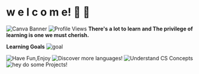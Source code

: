 
# w e l c o m e! 👋 🌱

![Canva Banner](https://github.com/droid-dreaith/droid-dreaith/blob/main/banner%20(1).png)
![Profile Views](https://komarev.com/ghpvc/?username=droid-dreaith)
**There's a lot to learn and The privilege of learning is one we must cherish.**


**Learning Goals** 
 ![goal](https://img.icons8.com/ios/50/goal.png)

 
![Have Fun,Enjoy](https://img.shields.io/badge/Have%20Fun%20&%20Enjoy-1%25everyday-green)  ![Discover more languages!](https://img.shields.io/badge/Discover%20&%20Improve-Python%20|%20JS%20|%20C++-yellow)  ![Understand CS Concepts](https://img.shields.io/badge/CS%20Concepts-Deepening%20Knowledge-red)  ![hey do some Projects!](https://img.shields.io/badge/Projects-Building%20Hands--On-purple)


